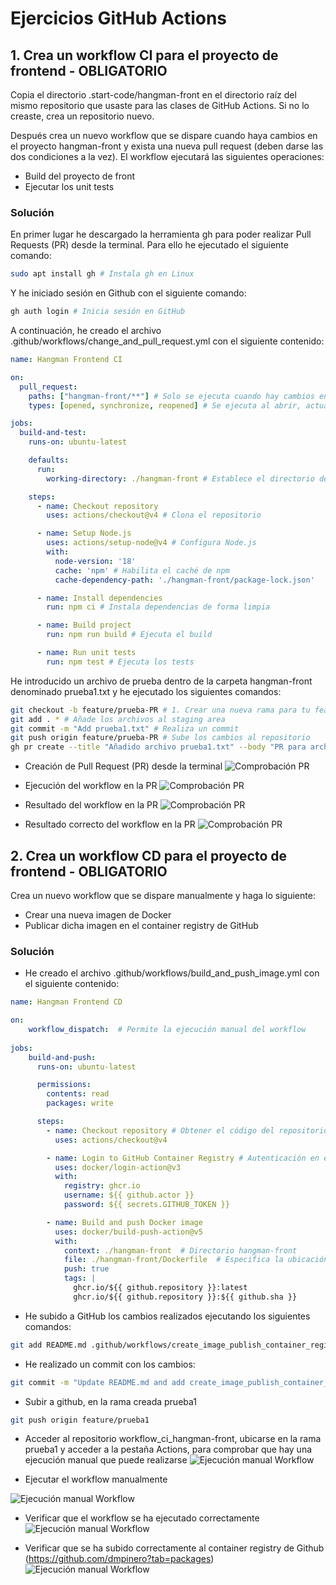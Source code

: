 # Ejercicios GitHub Actions
## 1. Crea un workflow CI para el proyecto de frontend - OBLIGATORIO
Copia el directorio .start-code/hangman-front en el directorio raíz del mismo repositorio que usaste para las clases de GitHub Actions. Si no lo creaste, crea un repositorio nuevo.

Después crea un nuevo workflow que se dispare cuando haya cambios en el proyecto hangman-front y exista una nueva pull request (deben darse las dos condiciones a la vez). El workflow ejecutará las siguientes operaciones:

- Build del proyecto de front
- Ejecutar los unit tests

### Solución
En primer lugar he descargado la herramienta gh para poder realizar Pull Requests (PR) desde la terminal. Para ello he ejecutado el siguiente comando:
```bash
sudo apt install gh # Instala gh en Linux
```

Y he iniciado sesión en Github con el siguiente comando:
```bash
gh auth login # Inicia sesión en GitHub
```

A continuación, he creado el archivo .github/workflows/change_and_pull_request.yml con el siguiente contenido:
```yaml
name: Hangman Frontend CI

on:
  pull_request:
    paths: ["hangman-front/**"] # Solo se ejecuta cuando hay cambios en esta carpeta
    types: [opened, synchronize, reopened] # Se ejecuta al abrir, actualizar o reabrir PRs

jobs:
  build-and-test:
    runs-on: ubuntu-latest

    defaults:
      run:
        working-directory: ./hangman-front # Establece el directorio de trabajo

    steps:
      - name: Checkout repository
        uses: actions/checkout@v4 # Clona el repositorio

      - name: Setup Node.js
        uses: actions/setup-node@v4 # Configura Node.js
        with:
          node-version: '18'
          cache: 'npm' # Habilita el caché de npm
          cache-dependency-path: './hangman-front/package-lock.json'

      - name: Install dependencies
        run: npm ci # Instala dependencias de forma limpia

      - name: Build project
        run: npm run build # Ejecuta el build

      - name: Run unit tests
        run: npm test # Ejecuta los tests
```

He introducido un archivo de prueba dentro de la carpeta hangman-front denominado prueba1.txt y he ejecutado los siguientes comandos:
```bash
git checkout -b feature/prueba-PR # 1. Crear una nueva rama para tu feature
git add . * # Añade los archivos al staging area
git commit -m "Add prueba1.txt" # Realiza un commit
git push origin feature/prueba-PR # Sube los cambios al repositorio
gh pr create --title "Añadido archivo prueba1.txt" --body "PR para archivo prueba1.txt" # Crea una PR
```

* Creación de Pull Request (PR) desde la terminal
![Comprobación PR](./images/prueba1.png)

* Ejecución del workflow en la PR
![Comprobación PR](./images/prueba2.png)

* Resultado del workflow en la PR
![Comprobación PR](./images/prueba3.png)

* Resultado correcto del workflow en la PR
![Comprobación PR](./images/prueba4.png)

## 2. Crea un workflow CD para el proyecto de frontend - OBLIGATORIO
Crea un nuevo workflow que se dispare manualmente y haga lo siguiente:

- Crear una nueva imagen de Docker
- Publicar dicha imagen en el container registry de GitHub

### Solución
* He creado el archivo .github/workflows/build_and_push_image.yml con el siguiente contenido:
```yaml
name: Hangman Frontend CD

on:
    workflow_dispatch:  # Permite la ejecución manual del workflow
  
jobs:
    build-and-push:
      runs-on: ubuntu-latest

      permissions:
        contents: read
        packages: write

      steps:
        - name: Checkout repository # Obtener el código del repositorio
          uses: actions/checkout@v4

        - name: Login to GitHub Container Registry # Autenticación en el GitHub Container Registry
          uses: docker/login-action@v3
          with:
            registry: ghcr.io
            username: ${{ github.actor }}
            password: ${{ secrets.GITHUB_TOKEN }}

        - name: Build and push Docker image
          uses: docker/build-push-action@v5
          with:
            context: ./hangman-front  # Directorio hangman-front
            file: ./hangman-front/Dockerfile  # Especifica la ubicación del Dockerfile
            push: true
            tags: |
              ghcr.io/${{ github.repository }}:latest
              ghcr.io/${{ github.repository }}:${{ github.sha }}
```
* He subido a GitHub los cambios realizados ejecutando los siguientes comandos:
```bash
git add README.md .github/workflows/create_image_publish_container_registry_github.yml
```

* He realizado un commit con los cambios:
```bash
git commit -m "Update README.md and add create_image_publish_container_registry_github.yml"
```

* Subir a github, en la rama creada prueba1
```bash
git push origin feature/prueba1
```

* Acceder al repositorio workflow_ci_hangman-front, ubicarse en la rama prueba1 y acceder a la pestaña Actions, para comprobar que hay una ejecución manual que puede realizarse
![Ejecución manual Workflow](./images/ejecucion_manual_workflow.png)

* Ejecutar el workflow manualmente

![Ejecución manual Workflow](./images/ejecucion_manual_workflow2.png)

* Verificar que el workflow se ha ejecutado correctamente
![Ejecución manual Workflow](./images/verificar_job.png)

* Verificar que se ha subido correctamente al container registry de Github (https://github.com/dmpinero?tab=packages)
![Ejecución manual Workflow](./images/verificar_container_registry.png)
